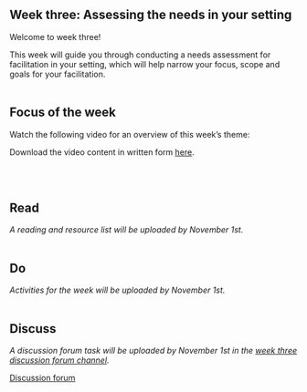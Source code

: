 ## Week three: Assessing the needs in your setting

Welcome to week three!

This week will guide you through conducting a needs assessment for facilitation in your setting, which will help narrow your focus, scope and goals for your facilitation.
<br/><br/>
## Focus of the week
Watch the following video for an overview of this week’s theme:



Download the video content in written form [here](insert).

<br/><br/>
## Read

_A reading and resource list will be uploaded by November 1st._
<br/><br/>
## Do

_Activities for the week will be uploaded by November 1st._
<br/><br/>
## Discuss

_A discussion forum task will be uploaded by November 1st in the [week three discussion forum channel](https://www.edudialogue.org/forum/mooc-for-facilitators/week-three-assessing-the-needs-in-your-setting/)._

<a class="btn btn-primary" href="https://www.edudialogue.org/forum/mooc-for-facilitators/"><i class="fa fa-home"></i> Discussion forum</a>
